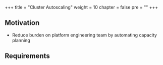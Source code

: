 +++
title = "Cluster Autoscaling"
weight = 10
chapter = false
pre = "<b></b>"
+++

## Motivation

* Reduce burden on platform engineering team by automating capacity planning

## Requirements



